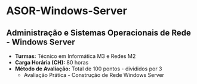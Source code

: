 # ASOR-Windows-Server

## Administração e Sistemas Operacionais de Rede - Windows Server

- **Turmas:** Técnico em Informática M3 e Redes M2
- **Carga Horária (CH):** 80 horas
- **Método de Avaliação:** Total de 100 pontos - divididos por 3
  - Avaliação Prática - Construção de Rede Windows Server
